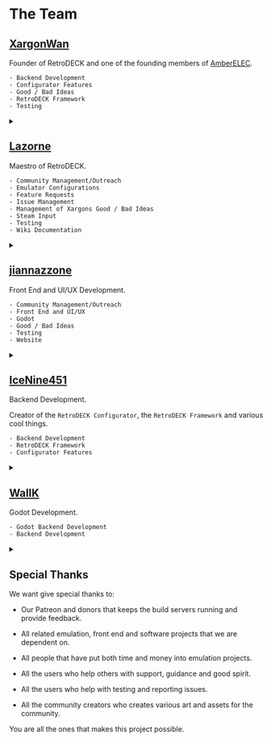 # The Team

## [XargonWan](https://github.com/XargonWan)

Founder of RetroDECK and one of the founding members of [AmberELEC](https://amberelec.org/).

```
- Backend Development
- Configurator Features
- Good / Bad Ideas
- RetroDECK Framework
- Testing
```


<details><summary> </summary>
Grand General of the LDPI (La Legione Della Pizza Italiana) also known as the Napoletanan Fist in the internal pizza war.
</details>

## [Lazorne](https://github.com/Lazorne)

Maestro of RetroDECK.

```
- Community Management/Outreach
- Emulator Configurations
- Feature Requests
- Issue Management
- Management of Xargons Good / Bad Ideas
- Steam Input
- Testing
- Wiki Documentation
```



<details><summary> </summary>
Maestro of the Wiki and also the cult leader of the NPC (The Nordic Pizza Cult) also called by the others as "The Pizza Heresy Cult" or "Harbingers of Pizza Chaos". Instigator of the internal pizza war.
</details>

## [jiannazzone](https://github.com/jiannazzone)

Front End and UI/UX Development.

```
- Community Management/Outreach
- Front End and UI/UX
- Godot
- Good / Bad Ideas
- Testing
- Website
```

<details><summary> </summary>
MCCP branch operative against the NPC faction and have a loose alliance with the IPL. 
</details>

## [IceNine451](https://github.com/icenine451)

Backend Development.

Creator of the `RetroDECK Configurator`, the `RetroDECK Framework` and various cool things.


```
- Backend Development
- RetroDECK Framework
- Configurator Features
```


<details><summary> </summary>
Freedom loving leader of the MCCP (Murican Cheese Crust Patriots) in the internal pizza war.
</details>


## [WallK](https://github.com/WallK)

Godot Development.

```
- Godot Backend Development
- Backend Development
```


<details><summary> </summary>
Pizza Mercenary
</details>

## Special Thanks

 We want give special thanks to:

- Our Patreon and donors that keeps the build servers running and provide feedback.

- All related emulation, front end and software projects that we are dependent on.

- All people that have put both time and money into emulation projects.

- All the users who help others with support, guidance and good spirit.

- All the users who help with testing and reporting issues.

- All the community creators who creates various art and assets for the community.

You are all the ones that makes this project possible.
